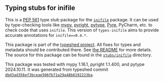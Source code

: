 ## Typing stubs for inifile

This is a [PEP 561](https://peps.python.org/pep-0561/)
type stub package for the [`inifile`](https://github.com/mitsuhiko/python-inifile) package.
It can be used by type-checking tools like
[mypy](https://github.com/python/mypy/),
[pyright](https://github.com/microsoft/pyright),
[pytype](https://github.com/google/pytype/),
[Pyre](https://pyre-check.org/),
PyCharm, etc. to check code that uses `inifile`. This version of
`types-inifile` aims to provide accurate annotations for
`inifile==0.4.*`.

This package is part of the [typeshed project](https://github.com/python/typeshed).
All fixes for types and metadata should be contributed there.
See [the README](https://github.com/python/typeshed/blob/main/README.md)
for more details. The source for this package can be found in the
[`stubs/inifile`](https://github.com/python/typeshed/tree/main/stubs/inifile)
directory.

This package was tested with
mypy 1.16.1,
pyright 1.1.400,
and pytype 2024.10.11.
It was generated from typeshed commit
[`dbd3ad356ef3bceae506fb71a29a48b6192213ba`](https://github.com/python/typeshed/commit/dbd3ad356ef3bceae506fb71a29a48b6192213ba).